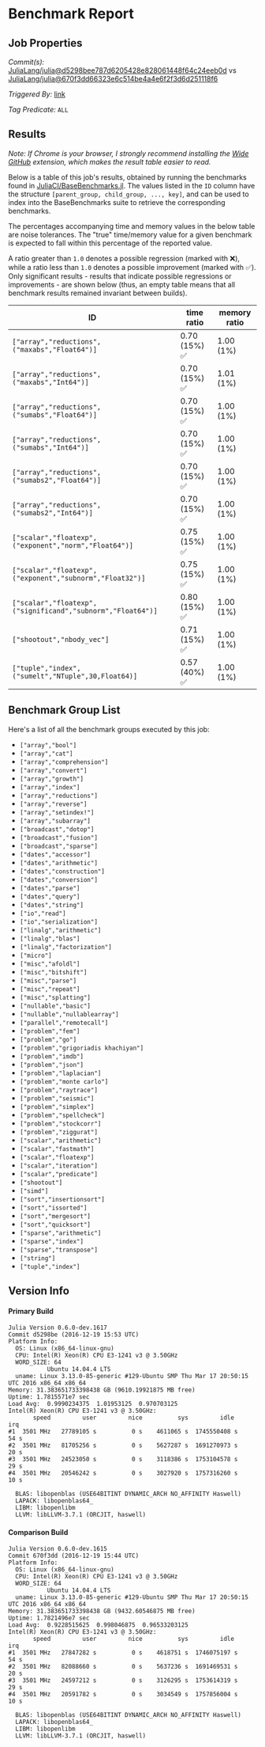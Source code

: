 # Benchmark Report

## Job Properties

*Commit(s):* [JuliaLang/julia@d5298bee787d6205428e828061448f64c24eeb0d](https://github.com/JuliaLang/julia/commit/d5298bee787d6205428e828061448f64c24eeb0d) vs [JuliaLang/julia@670f3dd66323e6c514be4a4e6f2f3d6d251118f6](https://github.com/JuliaLang/julia/commit/670f3dd66323e6c514be4a4e6f2f3d6d251118f6)

*Triggered By:* [link](https://github.com/JuliaLang/julia/pull/19522#issuecomment-268005311)

*Tag Predicate:* `ALL`

## Results

*Note: If Chrome is your browser, I strongly recommend installing the [Wide GitHub](https://chrome.google.com/webstore/detail/wide-github/kaalofacklcidaampbokdplbklpeldpj?hl=en)
extension, which makes the result table easier to read.*

Below is a table of this job's results, obtained by running the benchmarks found in
[JuliaCI/BaseBenchmarks.jl](https://github.com/JuliaCI/BaseBenchmarks.jl). The values
listed in the `ID` column have the structure `[parent_group, child_group, ..., key]`,
and can be used to index into the BaseBenchmarks suite to retrieve the corresponding
benchmarks.

The percentages accompanying time and memory values in the below table are noise tolerances. The "true"
time/memory value for a given benchmark is expected to fall within this percentage of the reported value.

A ratio greater than `1.0` denotes a possible regression (marked with :x:), while a ratio less
than `1.0` denotes a possible improvement (marked with :white_check_mark:). Only significant results - results
that indicate possible regressions or improvements - are shown below (thus, an empty table means that all
benchmark results remained invariant between builds).

| ID | time ratio | memory ratio |
|----|------------|--------------|
| `["array","reductions",("maxabs","Float64")]` | 0.70 (15%) :white_check_mark: | 1.00 (1%)  |
| `["array","reductions",("maxabs","Int64")]` | 0.70 (15%) :white_check_mark: | 1.01 (1%)  |
| `["array","reductions",("sumabs","Float64")]` | 0.70 (15%) :white_check_mark: | 1.00 (1%)  |
| `["array","reductions",("sumabs","Int64")]` | 0.70 (15%) :white_check_mark: | 1.00 (1%)  |
| `["array","reductions",("sumabs2","Float64")]` | 0.70 (15%) :white_check_mark: | 1.00 (1%)  |
| `["array","reductions",("sumabs2","Int64")]` | 0.70 (15%) :white_check_mark: | 1.00 (1%)  |
| `["scalar","floatexp",("exponent","norm","Float64")]` | 0.75 (15%) :white_check_mark: | 1.00 (1%)  |
| `["scalar","floatexp",("exponent","subnorm","Float32")]` | 0.75 (15%) :white_check_mark: | 1.00 (1%)  |
| `["scalar","floatexp",("significand","subnorm","Float64")]` | 0.80 (15%) :white_check_mark: | 1.00 (1%)  |
| `["shootout","nbody_vec"]` | 0.71 (15%) :white_check_mark: | 1.00 (1%)  |
| `["tuple","index",("sumelt","NTuple",30,Float64)]` | 0.57 (40%) :white_check_mark: | 1.00 (1%)  |

## Benchmark Group List

Here's a list of all the benchmark groups executed by this job:

- `["array","bool"]`
- `["array","cat"]`
- `["array","comprehension"]`
- `["array","convert"]`
- `["array","growth"]`
- `["array","index"]`
- `["array","reductions"]`
- `["array","reverse"]`
- `["array","setindex!"]`
- `["array","subarray"]`
- `["broadcast","dotop"]`
- `["broadcast","fusion"]`
- `["broadcast","sparse"]`
- `["dates","accessor"]`
- `["dates","arithmetic"]`
- `["dates","construction"]`
- `["dates","conversion"]`
- `["dates","parse"]`
- `["dates","query"]`
- `["dates","string"]`
- `["io","read"]`
- `["io","serialization"]`
- `["linalg","arithmetic"]`
- `["linalg","blas"]`
- `["linalg","factorization"]`
- `["micro"]`
- `["misc","afoldl"]`
- `["misc","bitshift"]`
- `["misc","parse"]`
- `["misc","repeat"]`
- `["misc","splatting"]`
- `["nullable","basic"]`
- `["nullable","nullablearray"]`
- `["parallel","remotecall"]`
- `["problem","fem"]`
- `["problem","go"]`
- `["problem","grigoriadis khachiyan"]`
- `["problem","imdb"]`
- `["problem","json"]`
- `["problem","laplacian"]`
- `["problem","monte carlo"]`
- `["problem","raytrace"]`
- `["problem","seismic"]`
- `["problem","simplex"]`
- `["problem","spellcheck"]`
- `["problem","stockcorr"]`
- `["problem","ziggurat"]`
- `["scalar","arithmetic"]`
- `["scalar","fastmath"]`
- `["scalar","floatexp"]`
- `["scalar","iteration"]`
- `["scalar","predicate"]`
- `["shootout"]`
- `["simd"]`
- `["sort","insertionsort"]`
- `["sort","issorted"]`
- `["sort","mergesort"]`
- `["sort","quicksort"]`
- `["sparse","arithmetic"]`
- `["sparse","index"]`
- `["sparse","transpose"]`
- `["string"]`
- `["tuple","index"]`

## Version Info

#### Primary Build

```
Julia Version 0.6.0-dev.1617
Commit d5298be (2016-12-19 15:53 UTC)
Platform Info:
  OS: Linux (x86_64-linux-gnu)
  CPU: Intel(R) Xeon(R) CPU E3-1241 v3 @ 3.50GHz
  WORD_SIZE: 64
           Ubuntu 14.04.4 LTS
  uname: Linux 3.13.0-85-generic #129-Ubuntu SMP Thu Mar 17 20:50:15 UTC 2016 x86_64 x86_64
Memory: 31.383651733398438 GB (9610.19921875 MB free)
Uptime: 1.7815571e7 sec
Load Avg:  0.9990234375  1.01953125  0.970703125
Intel(R) Xeon(R) CPU E3-1241 v3 @ 3.50GHz: 
       speed         user         nice          sys         idle          irq
#1  3501 MHz   27789105 s          0 s    4611065 s  1745550408 s         54 s
#2  3501 MHz   81705256 s          0 s    5627287 s  1691270973 s         20 s
#3  3501 MHz   24523050 s          0 s    3118386 s  1753104578 s         29 s
#4  3501 MHz   20546242 s          0 s    3027920 s  1757316260 s         10 s

  BLAS: libopenblas (USE64BITINT DYNAMIC_ARCH NO_AFFINITY Haswell)
  LAPACK: libopenblas64_
  LIBM: libopenlibm
  LLVM: libLLVM-3.7.1 (ORCJIT, haswell)

```

#### Comparison Build

```
Julia Version 0.6.0-dev.1615
Commit 670f3dd (2016-12-19 15:44 UTC)
Platform Info:
  OS: Linux (x86_64-linux-gnu)
  CPU: Intel(R) Xeon(R) CPU E3-1241 v3 @ 3.50GHz
  WORD_SIZE: 64
           Ubuntu 14.04.4 LTS
  uname: Linux 3.13.0-85-generic #129-Ubuntu SMP Thu Mar 17 20:50:15 UTC 2016 x86_64 x86_64
Memory: 31.383651733398438 GB (9432.60546875 MB free)
Uptime: 1.7821496e7 sec
Load Avg:  0.9228515625  0.998046875  0.96533203125
Intel(R) Xeon(R) CPU E3-1241 v3 @ 3.50GHz: 
       speed         user         nice          sys         idle          irq
#1  3501 MHz   27847282 s          0 s    4618751 s  1746075197 s         54 s
#2  3501 MHz   82088660 s          0 s    5637236 s  1691469531 s         20 s
#3  3501 MHz   24597212 s          0 s    3126295 s  1753614319 s         29 s
#4  3501 MHz   20591782 s          0 s    3034549 s  1757856004 s         10 s

  BLAS: libopenblas (USE64BITINT DYNAMIC_ARCH NO_AFFINITY Haswell)
  LAPACK: libopenblas64_
  LIBM: libopenlibm
  LLVM: libLLVM-3.7.1 (ORCJIT, haswell)

```
